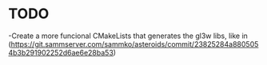 # TODO
-Create a more funcional CMakeLists that generates the gl3w libs, like in (https://git.sammserver.com/sammko/asteroids/commit/23825284a8805054b3b291902252d6ae6e28ba53)
